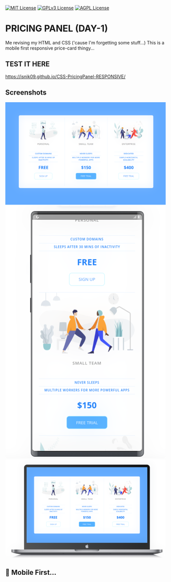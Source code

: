 
[![MIT License](https://img.shields.io/badge/License-MIT-green.svg)](https://choosealicense.com/licenses/mit/)
[![GPLv3 License](https://img.shields.io/badge/License-GPL%20v3-yellow.svg)](https://opensource.org/licenses/)
[![AGPL License](https://img.shields.io/badge/license-AGPL-blue.svg)](http://www.gnu.org/licenses/agpl-3.0)


# PRICING PANEL (DAY-1)

Me revising my HTML and CSS ('cause I'm forgetting some stuff...)
This is a mobile first responsive price-card thingy...

## TEST IT HERE
https://isnik09.github.io/CSS-PricingPanel-RESPONSIVE/

## Screenshots
![App Screenshot](https://raw.githubusercontent.com/isnik09/CSS-PricingPanel-RESPONSIVE/master/full.png)
![App Screenshot](https://raw.githubusercontent.com/isnik09/CSS-PricingPanel-RESPONSIVE/master/phone.png)
![App Screenshot](https://raw.githubusercontent.com/isnik09/CSS-PricingPanel-RESPONSIVE/master/laptop.png)



## 🚀 Mobile First...
